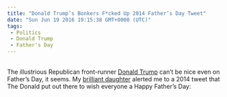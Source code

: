 ```yaml
---
title: "Donald Trump’s Bonkers F*cked Up 2014 Father’s Day Tweet"
date: "Sun Jun 19 2016 19:15:38 GMT+0000 (UTC)"
tags: 
 - Politics
 - Donald Trump
 - Father's Day
---
```

<p><!--OffDef--></p><p><!--Ads1--><br>
The illustrious Republican front-runner <a href="https://www.google.com/url?sa=t&amp;rct=j&amp;q=&amp;esrc=s&amp;source=web&amp;cd=4&amp;ved=0ahUKEwjml7G92LTNAhXG24MKHU4zBF0QFggtMAM&amp;url=http%3A%2F%2Fwww.liberalamerica.org%2F2016%2F06%2F19%2Fvain-trump-exclaims-feel-like-supermodel-except-like-times-10-video%2F&amp;usg=AFQjCNEck9OkdXiWGUsWrmSWnZAOULepmQ&amp;sig2=BP3kBqOieQBkjfkOONJDXg&amp;bvm=bv.124817099,d.amc&amp;cad=rja" onclick="__gaTracker(&apos;send&apos;, &apos;event&apos;, &apos;outbound-article&apos;, &apos;https://www.google.com/url?sa=t&amp;rct=j&amp;q=&amp;esrc=s&amp;source=web&amp;cd=4&amp;ved=0ahUKEwjml7G92LTNAhXG24MKHU4zBF0QFggtMAM&amp;url=http%3A%2F%2Fwww.liberalamerica.org%2F2016%2F06%2F19%2Fvain-trump-exclaims-feel-like-supermodel-except-like-times-10-video%2F&amp;usg=AFQjCNEck9OkdXiWGUsWrmSWnZAOULepmQ&amp;sig2=BP3kBqOieQBkjfkOONJDXg&amp;bvm=bv.124817099,d.amc&amp;cad=rja&apos;, &apos;Donald Trump&apos;);">Donald Trump</a> can&#x2019;t be nice even on Father&#x2019;s Day, it seems. My <a href="https://twitter.com/franniewillis" onclick="__gaTracker(&apos;send&apos;, &apos;event&apos;, &apos;outbound-article&apos;, &apos;https://twitter.com/franniewillis&apos;, &apos;brilliant daughter&apos;);">brilliant daughter</a>&#xA0;alerted me to a 2014 tweet that The Donald put out there to wish everyone a Happy Father&#x2019;s Day:</p><p><script async src="//platform.twitter.com/widgets.js" charset="utf-8"></script></p>